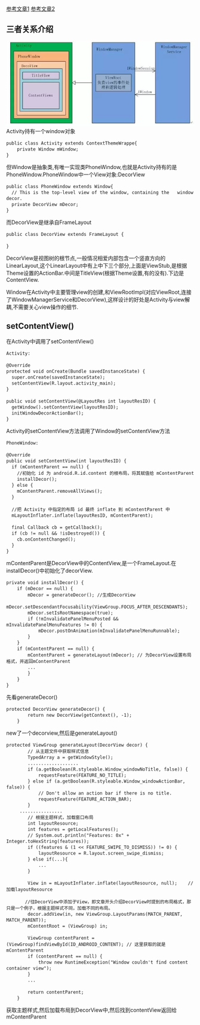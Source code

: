 [参考文章1](https://zhuanlan.zhihu.com/p/69830632)
[参考文章2](https://zhuanlan.zhihu.com/p/26834562)
## 三者关系介绍
![](../../../../images/activity与windowview.jpg)
Activity持有一个window对象
```
public class Activity extends ContextThemeWrappe{
    private Window mWindow;
}
```
但Window是抽象类,有唯一实现类PhoneWindow,也就是Activity持有的是PhoneWindow.PhoneWindow中一个View对象:DecorView
```
public class PhoneWindow extends Window{
  // This is the top-level view of the window, containing the   window decor.
  private DecorView mDecor; 
}
```
而DecorView是继承自FrameLayout
```
public class DecorView extends FrameLayout {
  
}
```
DecorView是视图树的根节点,一般情况相爱内部包含一个竖直方向的LinearLayout,这个LinearLayout中有上中下三个部分,上面是ViewStub,是根据Theme设置的ActionBar.中间是TitleView(根据Theme设置,有的没有).下边是ContentView.

Window在Activity中主要管理view的创建,和ViewRootImpl(对应ViewRoot,连接了WindowManagerService和DecorView),这样设计的好处是Activity与view解耦,不需要关心view操作的细节.

## setContentView()
在Activity中调用了setContentView()
```
Activity: 

@Override
protected void onCreate(Bundle savedInstanceState) {
  super.onCreate(savedInstanceState);
  setContentView(R.layout.activity_main);
}

public void setContentView(@LayoutRes int layoutResID) {
  getWindow().setContentView(layoutResID);
  initWindowDecorActionBar();
}
```
Activity的setContentView方法调用了Window的setContentView方法
```
PhoneWindow: 

@Override    
public void setContentView(int layoutResID) {
  if (mContentParent == null) {
    //初始化 id 为 android.R.id.content 的根布局，将其赋值给 mContentParent
    installDecor();
  } else {
    mContentParent.removeAllViews();
  }

  //把 Activity 中指定的布局 id 最终 inflate 到 mContentParent 中
  mLayoutInflater.inflate(layoutResID, mContentParent);

  final Callback cb = getCallback();
  if (cb != null && !isDestroyed()) {
    cb.onContentChanged();
  }
}
```
mContentParent是DecorView中的ContentView,是一个FrameLayout.在installDecor()中初始化了decorView.
```
private void installDecor() {
    if (mDecor == null) {
        mDecor = generateDecor(); //生成DecorView
        mDecor.setDescendantFocusability(ViewGroup.FOCUS_AFTER_DESCENDANTS);
        mDecor.setIsRootNamespace(true);
        if (!mInvalidatePanelMenuPosted && mInvalidatePanelMenuFeatures != 0) {
            mDecor.postOnAnimation(mInvalidatePanelMenuRunnable);
        }
    }
    if (mContentParent == null) {
        mContentParent = generateLayout(mDecor); // 为DecorView设置布局格式，并返回mContentParent
        ...
        } 
    }
}
```
先看generateDecor()
```
protected DecorView generateDecor() {
        return new DecorView(getContext(), -1);
    }
```
new了一个decorview,然后是generateLayout()
```
protected ViewGroup generateLayout(DecorView decor) {
        // 从主题文件中获取样式信息
        TypedArray a = getWindowStyle();
        ...................
        if (a.getBoolean(R.styleable.Window_windowNoTitle, false)) {
            requestFeature(FEATURE_NO_TITLE);
        } else if (a.getBoolean(R.styleable.Window_windowActionBar, false)) {
            // Don't allow an action bar if there is no title.
            requestFeature(FEATURE_ACTION_BAR);
        }
     ................
        // 根据主题样式，加载窗口布局
        int layoutResource;
        int features = getLocalFeatures();
        // System.out.println("Features: 0x" + Integer.toHexString(features));
        if ((features & (1 << FEATURE_SWIPE_TO_DISMISS)) != 0) {
            layoutResource = R.layout.screen_swipe_dismiss;
        } else if(...){
            ...
        }

        View in = mLayoutInflater.inflate(layoutResource, null);    //加载layoutResource

       //往DecorView中添加子View，即文章开头介绍DecorView时提到的布局格式，那只是一个例子，根据主题样式不同，加载不同的布局。
        decor.addView(in, new ViewGroup.LayoutParams(MATCH_PARENT, MATCH_PARENT)); 
        mContentRoot = (ViewGroup) in;

        ViewGroup contentParent = (ViewGroup)findViewById(ID_ANDROID_CONTENT); // 这里获取的就是mContentParent
        if (contentParent == null) {
            throw new RuntimeException("Window couldn't find content container view");
        }
        ...

        return contentParent;
    }
```
获取主题样式,然后加载布局到DecorView中,然后找到contentView返回给mContentParent